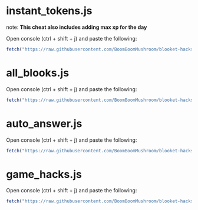 # instant_tokens.js

note: **This cheat also includes adding max xp for the day**

Open console (ctrl + shift + j) and paste the following:
```js
fetch("https://raw.githubusercontent.com/BoomBoomMushroom/blooket-hacks/main/instant_tokens.js").then((res) => res.text().then((t) => eval(t)))
```

# all_blooks.js

Open console (ctrl + shift + j) and paste the following:
```js
fetch("https://raw.githubusercontent.com/BoomBoomMushroom/blooket-hacks/main/all_blooks.js").then((res) => res.text().then((t) => eval(t)))
```

# auto_answer.js

Open console (ctrl + shift + j) and paste the following:
```js
fetch("https://raw.githubusercontent.com/BoomBoomMushroom/blooket-hacks/main/auto_answer.js").then((res) => res.text().then((t) => eval(t)))
```

# game_hacks.js

Open console (ctrl + shift + j) and paste the following:
```js
fetch("https://raw.githubusercontent.com/BoomBoomMushroom/blooket-hacks/main/game_hacks.js").then((res) => res.text().then((t) => eval(t)))
```
